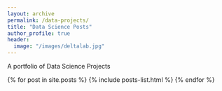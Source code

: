 ```yaml
---
layout: archive
permalink: /data-projects/
title: "Data Science Posts"
author_profile: true
header:
  image: "/images/deltalab.jpg"
---
```


A portfolio of Data Science Projects

{% for post in site.posts %} {% include posts-list.html %} {% endfor %}

